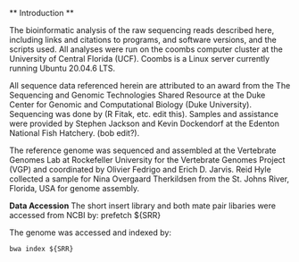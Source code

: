 ** Introduction **

The bioinformatic analysis of the raw sequencing reads described here, including links and citations to programs, and software versions, and
the scripts used. All analyses were run on the coombs computer cluster at the University of Central Florida (UCF).
Coombs is a Linux server currently running Ubuntu 20.04.6 LTS.

All sequence data referenced herein are attributed to an award from the The Sequencing and Genomic Technologies Shared Resource at the Duke 
Center for Genomic and Computational Biology (Duke University). Sequencing was done by (R Fitak, etc. edit this). Samples and assistance were provided 
by Stephen Jackson and Kevin Dockendorf at the Edenton National Fish Hatchery. (bob edit?). 

The reference genome was sequenced and assembled at the Vertebrate Genomes Lab at Rockefeller University for the Vertebrate Genomes Project (VGP) and coordinated by Olivier Fedrigo and Erich D. Jarvis.
Reid Hyle collected a sample for Nina Overgaard Therkildsen from the St. Johns River, Florida, USA for genome assembly. 

**Data Accession** 
The short insert library and both mate pair libaries were accessed from NCBI by:
prefetch ${SRR}

The genome was accessed and indexed by:
```
bwa index ${SRR}
```




